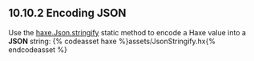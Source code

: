 ## 10.10.2 Encoding JSON

Use the [haxe.Json.stringify](http://api.haxe.org/haxe/Json.html#stringify) static method to encode a Haxe value into a **JSON** string:
{% codeasset haxe %}assets/JsonStringify.hx{% endcodeasset %}
